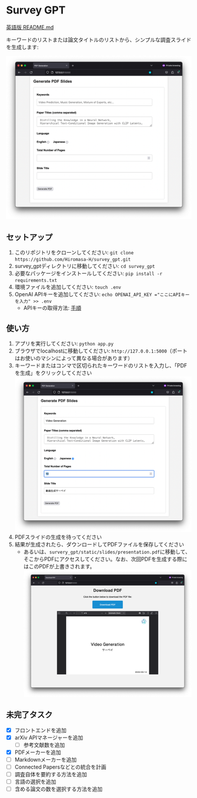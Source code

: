 # Survey GPT

[英語版 README.md](README.md)

キーワードのリストまたは論文タイトルのリストから、シンプルな調査スライドを生成します:

![](img4.png)

## セットアップ
1. このリポジトリをクローンしてください: `git clone https://github.com/Hiromasa-H/survey_gpt.git`
2. survey_gptディレクトリに移動してください: `cd survey_gpt`
3. 必要なパッケージをインストールしてください: `pip install -r requirements.txt`
4. 環境ファイルを追加してください: `touch .env`
5. OpenAI APIキーを追加してください: `echo OPENAI_API_KEY ="ここにAPIキーを入力" >> .env`
   - APIキーの取得方法: [手順](https://book.st-hakky.com/docs/open-ai-create-api-key/)

## 使い方
1. アプリを実行してください: `python app.py`
2. ブラウザでlocalhostに移動してください: `http://127.0.0.1:5000`（ポートはお使いのマシンによって異なる場合があります）
3. キーワードまたはコンマで区切られたキーワードのリストを入力し、「PDFを生成」をクリックしてください
![](img5.png)
1. PDFスライドの生成を待ってください
2. 結果が生成されたら、ダウンロードしてPDFファイルを保存してください
   - あるいは、`survery_gpt/static/slides/presentation.pdf`に移動して、そこからPDFにアクセスしてください。なお、次回PDFを生成する際にはこのPDFが上書きされます。
   ![](img2.png)

## 未完了タスク

- [x] フロントエンドを追加
- [x] arXiv APIマネージャーを追加
  - [ ] 参考文献数を追加
- [x] PDFメーカーを追加
- [ ] Markdownメーカーを追加
- [ ] Connected Papersなどとの統合を計画
- [ ] 調査自体を要約する方法を追加
- [ ] 言語の選択を追加
- [ ] 含める論文の数を選択する方法を追加

